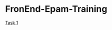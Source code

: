 # FronEnd-Epam-Training
[Task 1](https://podexus23.github.io/FronEnd-Epam-Training/task1/index.html)
